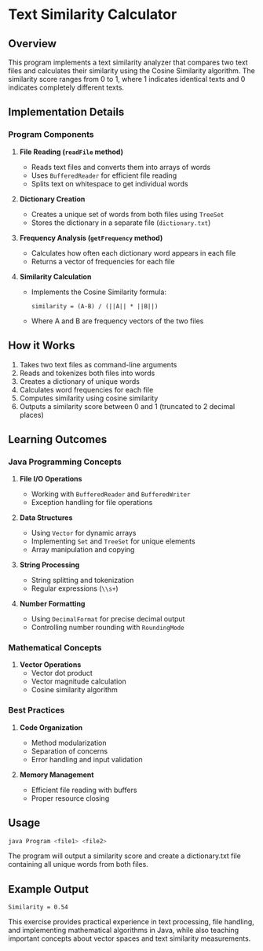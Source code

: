 # Text Similarity Calculator

## Overview
This program implements a text similarity analyzer that compares two text files and calculates their similarity using the Cosine Similarity algorithm. The similarity score ranges from 0 to 1, where 1 indicates identical texts and 0 indicates completely different texts.

## Implementation Details

### Program Components
1. **File Reading (`readFile` method)**
   - Reads text files and converts them into arrays of words
   - Uses `BufferedReader` for efficient file reading
   - Splits text on whitespace to get individual words

2. **Dictionary Creation**
   - Creates a unique set of words from both files using `TreeSet`
   - Stores the dictionary in a separate file (`dictionary.txt`)

3. **Frequency Analysis (`getFrequency` method)**
   - Calculates how often each dictionary word appears in each file
   - Returns a vector of frequencies for each file

4. **Similarity Calculation**
   - Implements the Cosine Similarity formula:
     ```
     similarity = (A·B) / (||A|| * ||B||)
     ```
   - Where A and B are frequency vectors of the two files

## How it Works
1. Takes two text files as command-line arguments
2. Reads and tokenizes both files into words
3. Creates a dictionary of unique words
4. Calculates word frequencies for each file
5. Computes similarity using cosine similarity
6. Outputs a similarity score between 0 and 1 (truncated to 2 decimal places)

## Learning Outcomes

### Java Programming Concepts
1. **File I/O Operations**
   - Working with `BufferedReader` and `BufferedWriter`
   - Exception handling for file operations

2. **Data Structures**
   - Using `Vector` for dynamic arrays
   - Implementing `Set` and `TreeSet` for unique elements
   - Array manipulation and copying

3. **String Processing**
   - String splitting and tokenization
   - Regular expressions (`\\s+`)

4. **Number Formatting**
   - Using `DecimalFormat` for precise decimal output
   - Controlling number rounding with `RoundingMode`

### Mathematical Concepts
1. **Vector Operations**
   - Vector dot product
   - Vector magnitude calculation
   - Cosine similarity algorithm

### Best Practices
1. **Code Organization**
   - Method modularization
   - Separation of concerns
   - Error handling and input validation

2. **Memory Management**
   - Efficient file reading with buffers
   - Proper resource closing

## Usage
```bash
java Program <file1> <file2>
```
The program will output a similarity score and create a dictionary.txt file containing all unique words from both files.

## Example Output
```
Similarity = 0.54
```

This exercise provides practical experience in text processing, file handling, and implementing mathematical algorithms in Java, while also teaching important concepts about vector spaces and text similarity measurements.